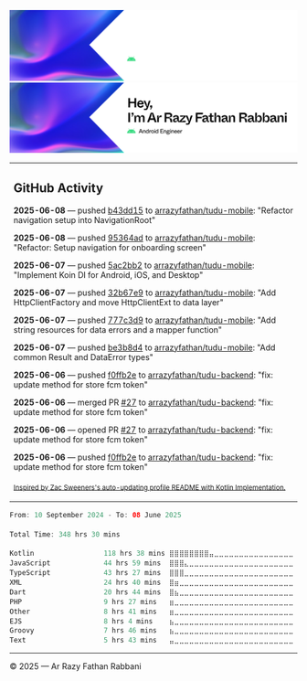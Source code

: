 ![Ar Razy Fathan Rabbani Banner](https://github.com/arrazyfathan/arrazyfathan/blob/main/media/banner-dark.png#gh-dark-mode-only)
![Ar Razy Fathan Rabbani Banner](https://github.com/arrazyfathan/arrazyfathan/blob/main/media/banner-light.png#gh-light-mode-only)

<table><tr><td valign="top" width="100%">    

## GitHub Activity

**2025-06-08** — pushed [b43dd15](https://github.com/arrazyfathan/tudu-mobile/commits/b43dd155a71ab87a99fdbb884f66b04ad80ae11f) to [arrazyfathan/tudu-mobile](https://github.com/arrazyfathan/tudu-mobile): "Refactor navigation setup into NavigationRoot"

**2025-06-08** — pushed [95364ad](https://github.com/arrazyfathan/tudu-mobile/commits/95364ad7b2740ba9d7ec3d548a7a5db8a32d37b1) to [arrazyfathan/tudu-mobile](https://github.com/arrazyfathan/tudu-mobile): "Refactor: Setup navigation for onboarding screen"

**2025-06-07** — pushed [5ac2bb2](https://github.com/arrazyfathan/tudu-mobile/commits/5ac2bb291fc74df9a364246714c4764955a29e13) to [arrazyfathan/tudu-mobile](https://github.com/arrazyfathan/tudu-mobile): "Implement Koin DI for Android, iOS, and Desktop"

**2025-06-07** — pushed [32b67e9](https://github.com/arrazyfathan/tudu-mobile/commits/32b67e9d9d646dfbaf38cfbd61f8112e35d4aade) to [arrazyfathan/tudu-mobile](https://github.com/arrazyfathan/tudu-mobile): "Add HttpClientFactory and move HttpClientExt to data layer"

**2025-06-07** — pushed [777c3d9](https://github.com/arrazyfathan/tudu-mobile/commits/777c3d93fcfd950c8a27ccab1958a64c808a603c) to [arrazyfathan/tudu-mobile](https://github.com/arrazyfathan/tudu-mobile): "Add string resources for data errors and a mapper function"

**2025-06-07** — pushed [be3b8d4](https://github.com/arrazyfathan/tudu-mobile/commits/be3b8d4bfae8090a797cc3dbd3d6a782e1c10c0c) to [arrazyfathan/tudu-mobile](https://github.com/arrazyfathan/tudu-mobile): "Add common Result and DataError types"

**2025-06-06** — pushed [f0ffb2e](https://github.com/arrazyfathan/tudu-backend/commits/f0ffb2ef771431775219a47edc6ece31774d5360) to [arrazyfathan/tudu-backend](https://github.com/arrazyfathan/tudu-backend): "fix: update method for store fcm token"

**2025-06-06** — merged PR [#27](https://github.com/arrazyfathan/tudu-backend/pull/27) to [arrazyfathan/tudu-backend](https://github.com/arrazyfathan/tudu-backend): "fix: update method for store fcm token"

**2025-06-06** — opened PR [#27](https://github.com/arrazyfathan/tudu-backend/pull/27) to [arrazyfathan/tudu-backend](https://github.com/arrazyfathan/tudu-backend): "fix: update method for store fcm token"

**2025-06-06** — pushed [f0ffb2e](https://github.com/arrazyfathan/tudu-backend/commits/f0ffb2ef771431775219a47edc6ece31774d5360) to [arrazyfathan/tudu-backend](https://github.com/arrazyfathan/tudu-backend): "fix: update method for store fcm token"
                
<sub><a href="https://github.com/ZacSweers/ZacSweers/">Inspired by Zac Sweeners's auto-updating profile README with Kotlin Implementation.</a></sub>
</table>

<!--START_SECTION:waka-->

```kotlin
From: 10 September 2024 - To: 08 June 2025

Total Time: 348 hrs 30 mins

Kotlin                 118 hrs 38 mins ⣿⣿⣿⣿⣿⣿⣿⣿⣤⣀⣀⣀⣀⣀⣀⣀⣀⣀⣀⣀⣀⣀⣀⣀⣀   33.21 %
JavaScript             44 hrs 59 mins  ⣿⣿⣿⣄⣀⣀⣀⣀⣀⣀⣀⣀⣀⣀⣀⣀⣀⣀⣀⣀⣀⣀⣀⣀⣀   12.59 %
TypeScript             43 hrs 27 mins  ⣿⣿⣿⣀⣀⣀⣀⣀⣀⣀⣀⣀⣀⣀⣀⣀⣀⣀⣀⣀⣀⣀⣀⣀⣀   12.17 %
XML                    24 hrs 40 mins  ⣿⣶⣀⣀⣀⣀⣀⣀⣀⣀⣀⣀⣀⣀⣀⣀⣀⣀⣀⣀⣀⣀⣀⣀⣀   06.91 %
Dart                   20 hrs 44 mins  ⣿⣦⣀⣀⣀⣀⣀⣀⣀⣀⣀⣀⣀⣀⣀⣀⣀⣀⣀⣀⣀⣀⣀⣀⣀   05.81 %
PHP                    9 hrs 27 mins   ⣶⣀⣀⣀⣀⣀⣀⣀⣀⣀⣀⣀⣀⣀⣀⣀⣀⣀⣀⣀⣀⣀⣀⣀⣀   02.65 %
Other                  8 hrs 41 mins   ⣶⣀⣀⣀⣀⣀⣀⣀⣀⣀⣀⣀⣀⣀⣀⣀⣀⣀⣀⣀⣀⣀⣀⣀⣀   02.43 %
EJS                    8 hrs 4 mins    ⣦⣀⣀⣀⣀⣀⣀⣀⣀⣀⣀⣀⣀⣀⣀⣀⣀⣀⣀⣀⣀⣀⣀⣀⣀   02.26 %
Groovy                 7 hrs 46 mins   ⣦⣀⣀⣀⣀⣀⣀⣀⣀⣀⣀⣀⣀⣀⣀⣀⣀⣀⣀⣀⣀⣀⣀⣀⣀   02.18 %
Text                   5 hrs 43 mins   ⣤⣀⣀⣀⣀⣀⣀⣀⣀⣀⣀⣀⣀⣀⣀⣀⣀⣀⣀⣀⣀⣀⣀⣀⣀   01.60 %
```

<!--END_SECTION:waka-->

---
© 2025 — Ar Razy Fathan Rabbani